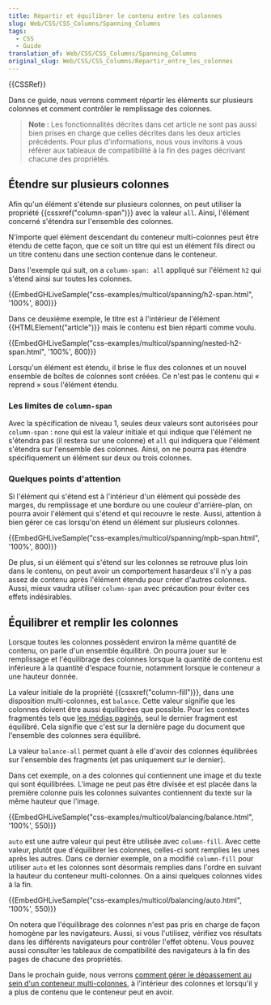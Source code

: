 ```yaml
---
title: Répartir et équilibrer le contenu entre les colonnes
slug: Web/CSS/CSS_Columns/Spanning_Columns
tags:
  - CSS
  - Guide
translation_of: Web/CSS/CSS_Columns/Spanning_Columns
original_slug: Web/CSS/CSS_Columns/Répartir_entre_les_colonnes
---
```

{{CSSRef}}

Dans ce guide, nous verrons comment répartir les éléments sur plusieurs colonnes et comment contrôler le remplissage des colonnes.

> **Note :** Les fonctionnalités décrites dans cet article ne sont pas aussi bien prises en charge que celles décrites dans les deux articles précédents. Pour plus d'informations, nous vous invitons à vous référer aux tableaux de compatibilité à la fin des pages décrivant chacune des propriétés.

## Étendre sur plusieurs colonnes

Afin qu'un élément s'étende sur plusieurs colonnes, on peut utiliser la propriété {{cssxref("column-span")}} avec la valeur `all`. Ainsi, l'élément concerné s'étendra sur l'ensemble des colonnes.

N'importe quel élément descendant du conteneur multi-colonnes peut être étendu de cette façon, que ce soit un titre qui est un élément fils direct ou un titre contenu dans une section contenue dans le conteneur.

Dans l'exemple qui suit, on a `column-span: all` appliqué sur l'élément `h2` qui s'étend ainsi sur toutes les colonnes.

{{EmbedGHLiveSample("css-examples/multicol/spanning/h2-span.html", '100%', 800)}}

Dans ce deuxième exemple, le titre est à l'intérieur de l'élément {{HTMLElement("article")}} mais le contenu est bien réparti comme voulu.

{{EmbedGHLiveSample("css-examples/multicol/spanning/nested-h2-span.html", '100%', 800)}}

Lorsqu'un élément est étendu, il brise le flux des colonnes et un nouvel ensemble de boîtes de colonnes sont créées. Ce n'est pas le contenu qui « reprend » sous l'élément étendu.

### Les limites de `column-span`

Avec la spécification de niveau 1, seules deux valeurs sont autorisées pour `column-span` : `none` qui est la valeur initiale et qui indique que l'élément ne s'étendra pas (il restera sur une colonne) et `all` qui indiquera que l'élément s'étendra sur l'ensemble des colonnes. Ainsi, on ne pourra pas étendre spécifiquement un élément sur deux ou trois colonnes.

### Quelques points d'attention

Si l'élément qui s'étend est à l'intérieur d'un élément qui possède des marges, du remplissage et une bordure ou une couleur d'arrière-plan, on pourra avoir l'élément qui s'étend et qui recouvre le reste. Aussi, attention à bien gérer ce cas lorsqu'on étend un élément sur plusieurs colonnes.

{{EmbedGHLiveSample("css-examples/multicol/spanning/mpb-span.html", '100%', 800)}}

De plus, si un élément qui s'étend sur les colonnes se retrouve plus loin dans le contenu, on peut avoir un comportement hasardeux s'il n'y a pas assez de contenu après l'élément étendu pour créer d'autres colonnes. Aussi, mieux vaudra utiliser `column-span` avec précaution pour éviter ces effets indésirables.

## Équilibrer et remplir les colonnes

Lorsque toutes les colonnes possèdent environ la même quantité de contenu, on parle d'un ensemble équilibré. On pourra jouer sur le remplissage et l'équilibrage des colonnes lorsque la quantité de contenu est inférieure à la quantité d'espace fournie, notamment lorsque le conteneur a une hauteur donnée.

La valeur initiale de la propriété {{cssxref("column-fill")}}, dans une disposition multi-colonnes, est `balance`. Cette valeur signifie que les colonnes doivent être aussi équilibrées que possible. Pour les contextes fragmentés tels que [les médias paginés](/fr/docs/Web/CSS/CSS_Pages), seul le dernier fragment est équilibré. Cela signifie que c'est sur la dernière page du document que l'ensemble des colonnes sera équilibré.

La valeur `balance-all` permet quant à elle d'avoir des colonnes équilibrées sur l'ensemble des fragments (et pas uniquement sur le dernier).

Dans cet exemple, on a des colonnes qui contiennent une image et du texte qui sont équilibrées. L'image ne peut pas être divisée et est placée dans la première colonne puis les colonnes suivantes contiennent du texte sur la même hauteur que l'image.

{{EmbedGHLiveSample("css-examples/multicol/balancing/balance.html", '100%', 550)}}

`auto` est une autre valeur qui peut être utilisée avec `column-fill`. Avec cette valeur, plutôt que d'équilibrer les colonnes, celles-ci sont remplies les unes après les autres. Dans ce dernier exemple, on a modifié `column-fill` pour utiliser `auto` et les colonnes sont désormais remplies dans l'ordre en suivant la hauteur du conteneur multi-colonnes. On a ainsi quelques colonnes vides à la fin.

{{EmbedGHLiveSample("css-examples/multicol/balancing/auto.html", '100%', 550)}}

On notera que l'équilibrage des colonnes n'est pas pris en charge de façon homogène par les navigateurs. Aussi, si vous l'utilisez, vérifiez vos résultats dans les différents navigateurs pour contrôler l'effet obtenu. Vous pouvez aussi consulter les tableaux de compatibilité des navigateurs à la fin des pages de chacune des propriétés.

Dans le prochain guide, nous verrons [comment gérer le dépassement au sein d'un conteneur multi-colonnes](/fr/docs/Web/CSS/CSS_Columns/Handling_Overflow_in_Multicol), à l'intérieur des colonnes et lorsqu'il y a plus de contenu que le conteneur peut en avoir.
